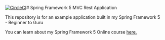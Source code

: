 [![CircleCI](https://circleci.com/gh/ppufek/spring5-mvc-rest.svg?style=svg)](https://circleci.com/gh/ppufek/spring5-mvc-rest)# Spring Framework 5 MVC Rest Application

This repository is for an example application built in my Spring Framework 5 - Beginner to Guru

You can learn about my Spring Framework 5 Online course [here.](http://courses.springframework.guru/p/spring-framework-5-begginer-to-guru/?product_id=363173)